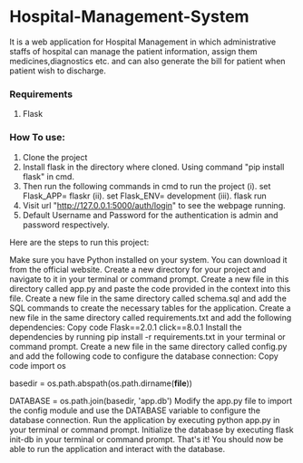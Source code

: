 # Hospital-Management-System
It is a web application for Hospital Management in which administrative staffs of hospital can manage the patient information, assign them medicines,diagnostics etc.
and can also generate the bill for patient when patient wish to discharge.

### Requirements

1. Flask

### How To use:
1. Clone the project
2. Install flask in the directory where cloned. Using command "pip install flask" in cmd.
3. Then run the following commands in cmd to run the project
  (i).   set Flask_APP= flaskr
  (ii).  set Flask_ENV= development
  (iii). flask run
4. Visit url "http://127.0.0.1:5000/auth/login" to see the webpage running.
5. Default Username and Password for the authentication is admin and password respectively.

Here are the steps to run this project:

Make sure you have Python installed on your system. You can download it from the official website.
Create a new directory for your project and navigate to it in your terminal or command prompt.
Create a new file in this directory called app.py and paste the code provided in the context into this file.
Create a new file in the same directory called schema.sql and add the SQL commands to create the necessary tables for the application.
Create a new file in the same directory called requirements.txt and add the following dependencies:
Copy code
Flask==2.0.1
click==8.0.1
Install the dependencies by running pip install -r requirements.txt in your terminal or command prompt.
Create a new file in the same directory called config.py and add the following code to configure the database connection:
Copy code
import os

basedir = os.path.abspath(os.path.dirname(__file__))

DATABASE = os.path.join(basedir, 'app.db')
Modify the app.py file to import the config module and use the DATABASE variable to configure the database connection.
Run the application by executing python app.py in your terminal or command prompt.
Initialize the database by executing flask init-db in your terminal or command prompt.
That's it! You should now be able to run the application and interact with the database.



